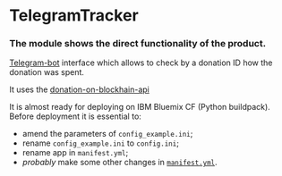# TelegramTracker
###  The module shows the direct functionality of the product.
[Telegram-bot](https://t.me/MasterchainCharityBot) interface which allows to check by a donation ID how the donation was spent.

It uses the [donation-on-blockhain-api](https://github.com/AplusD/dontation-on-blockchain-api)

It is almost ready for deploying on IBM Bluemix CF (Python buildpack). Before deployment it is essential to:
- amend the parameters of `config_example.ini`;
- rename `config_example.ini` to `config.ini`;
- rename app in `manifest.yml`;
- *probably* make some other changes in [`manifest.yml`](https://docs.cloudfoundry.org/devguide/deploy-apps/manifest.html).
